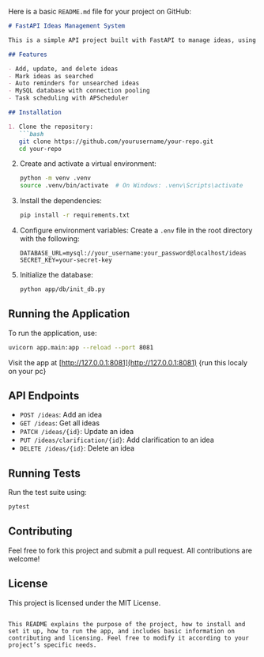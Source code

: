 Here is a basic `README.md` file for your project on GitHub:

```markdown
# FastAPI Ideas Management System

This is a simple API project built with FastAPI to manage ideas, using MySQL for the database and APScheduler for task scheduling. This project includes endpoints for adding, updating, retrieving, and deleting ideas.

## Features

- Add, update, and delete ideas
- Mark ideas as searched
- Auto reminders for unsearched ideas
- MySQL database with connection pooling
- Task scheduling with APScheduler

## Installation

1. Clone the repository:
   ```bash
   git clone https://github.com/yourusername/your-repo.git
   cd your-repo
   ```

2. Create and activate a virtual environment:
   ```bash
   python -m venv .venv
   source .venv/bin/activate  # On Windows: .venv\Scripts\activate
   ```

3. Install the dependencies:
   ```bash
   pip install -r requirements.txt
   ```

4. Configure environment variables:
   Create a `.env` file in the root directory with the following:
   ```
   DATABASE_URL=mysql://your_username:your_password@localhost/ideas
   SECRET_KEY=your-secret-key
   ```

5. Initialize the database:
   ```bash
   python app/db/init_db.py
   ```

## Running the Application

To run the application, use:

```bash
uvicorn app.main:app --reload --port 8081
```

Visit the app at [http://127.0.0.1:8081](http://127.0.0.1:8081) 
{run this localy on your pc}

## API Endpoints

- `POST /ideas`: Add an idea
- `GET /ideas`: Get all ideas
- `PATCH /ideas/{id}`: Update an idea
- `PUT /ideas/clarification/{id}`: Add clarification to an idea
- `DELETE /ideas/{id}`: Delete an idea

## Running Tests

Run the test suite using:

```bash
pytest
```

## Contributing

Feel free to fork this project and submit a pull request. All contributions are welcome!

## License

This project is licensed under the MIT License.
```

This README explains the purpose of the project, how to install and set it up, how to run the app, and includes basic information on contributing and licensing. Feel free to modify it according to your project’s specific needs.
